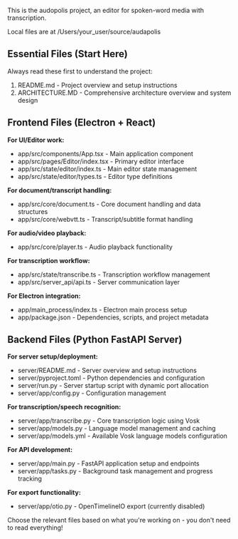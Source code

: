 This is the audopolis project, an editor for spoken-word media with transcription.

Local files are at /Users/your_user/source/audapolis

## Essential Files (Start Here)

Always read these first to understand the project:
1. README.md - Project overview and setup instructions
2. ARCHITECTURE.MD - Comprehensive architecture overview and system design

## Frontend Files (Electron + React)

**For UI/Editor work:**
- app/src/components/App.tsx - Main application component
- app/src/pages/Editor/index.tsx - Primary editor interface
- app/src/state/editor/index.ts - Main editor state management
- app/src/state/editor/types.ts - Editor type definitions

**For document/transcript handling:**
- app/src/core/document.ts - Core document handling and data structures
- app/src/core/webvtt.ts - Transcript/subtitle format handling

**For audio/video playback:**
- app/src/core/player.ts - Audio playback functionality

**For transcription workflow:**
- app/src/state/transcribe.ts - Transcription workflow management
- app/src/server_api/api.ts - Server communication layer

**For Electron integration:**
- app/main_process/index.ts - Electron main process setup
- app/package.json - Dependencies, scripts, and project metadata

## Backend Files (Python FastAPI Server)

**For server setup/deployment:**
- server/README.md - Server overview and setup instructions
- server/pyproject.toml - Python dependencies and configuration
- server/run.py - Server startup script with dynamic port allocation
- server/app/config.py - Configuration management

**For transcription/speech recognition:**
- server/app/transcribe.py - Core transcription logic using Vosk
- server/app/models.py - Language model management and caching
- server/app/models.yml - Available Vosk language models configuration

**For API development:**
- server/app/main.py - FastAPI application setup and endpoints
- server/app/tasks.py - Background task management and progress tracking

**For export functionality:**
- server/app/otio.py - OpenTimelineIO export (currently disabled)

Choose the relevant files based on what you're working on - you don't need to read everything!